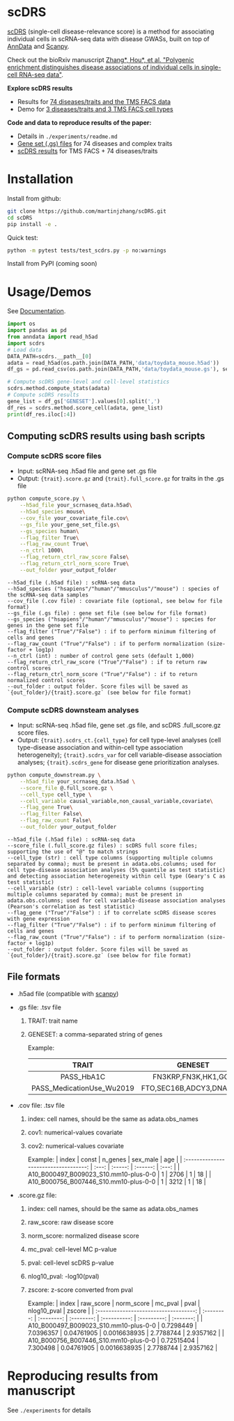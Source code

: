 # scDRS

[scDRS](martinjzhang.github.io/scdrs/) (single-cell disease-relevance score) is a method for associating individual cells in scRNA-seq data with disease GWASs, built on top of [AnnData](https://anndata.readthedocs.io/en/latest/) and [Scanpy](https://scanpy.readthedocs.io/en/stable/).

Check out the bioRxiv manuscript [Zhang*, Hou*, et al. "Polygenic enrichment distinguishes disease associations of individual cells in single-cell RNA-seq data"](XXX).

**Explore scDRS results**
- Results for [74 diseases/traits and the TMS FACS data](https://scdrs-tms-facs.herokuapp.com/)
- Demo for [3 diseases/traits and 3 TMS FACS cell types](https://scdrs-demo.herokuapp.com/)

**Code and data to reproduce results of the paper:** 
- Details in `./experiments/readme.md`
- [Gene set (.gs) files](XXX) for 74 diseases and complex traits
- [scDRS results](XXX) for TMS FACS + 74 diseases/traits


# Installation
Install from github:
```sh
git clone https://github.com/martinjzhang/scDRS.git
cd scDRS
pip install -e .
```
Quick test:
```sh
python -m pytest tests/test_scdrs.py -p no:warnings
```

Install from PyPI (coming soon)



# Usage/Demos
See [Documentation](https://martinjzhang.github.io/scDRS/reference.html).

```python
import os
import pandas as pd
from anndata import read_h5ad
import scdrs
# Load data
DATA_PATH=scdrs.__path__[0]
adata = read_h5ad(os.path.join(DATA_PATH,'data/toydata_mouse.h5ad'))
df_gs = pd.read_csv(os.path.join(DATA_PATH,'data/toydata_mouse.gs'), sep='\t')

# Compute scDRS gene-level and cell-level statistics
scdrs.method.compute_stats(adata)
# Compute scDRS results
gene_list = df_gs['GENESET'].values[0].split(',')
df_res = scdrs.method.score_cell(adata, gene_list)
print(df_res.iloc[:4])
```

## Computing scDRS results using bash scripts 
### Compute scDRS score files 
- Input: scRNA-seq .h5ad file and gene set .gs file
- Output: `{trait}.score.gz` and `{trait}.full_score.gz` for traits in the .gs file

```sh
python compute_score.py \
    --h5ad_file your_scrnaseq_data.h5ad\
    --h5ad_species mouse\
    --cov_file your_covariate_file.cov\
    --gs_file your_gene_set_file.gs\
    --gs_species human\
    --flag_filter True\
    --flag_raw_count True\
    --n_ctrl 1000\
    --flag_return_ctrl_raw_score False\
    --flag_return_ctrl_norm_score True\
    --out_folder your_output_folder
```

    --h5ad_file (.h5ad file) : scRNA-seq data
    --h5ad_species ("hsapiens"/"human"/"mmusculus"/"mouse") : species of the scRNA-seq data samples
    --cov_file (.cov file) : covariate file (optional, see below for file format)
    --gs_file (.gs file) : gene set file (see below for file format)
    --gs_species ("hsapiens"/"human"/"mmusculus"/"mouse") : species for genes in the gene set file 
    --flag_filter ("True"/"False") : if to perform minimum filtering of cells and genes
    --flag_raw_count ("True"/"False") : if to perform normalization (size-factor + log1p)
    --n_ctrl (int) : number of control gene sets (default 1,000)
    --flag_return_ctrl_raw_score ("True"/"False") : if to return raw control scores
    --flag_return_ctrl_norm_score ("True"/"False") : if to return normalized control scores
    --out_folder : output folder. Score files will be saved as `{out_folder}/{trait}.score.gz` (see below for file format)

### Compute scDRS downsteam analyses 
- Input: scRNA-seq .h5ad file, gene set .gs file, and scDRS .full_score.gz score files. 
- Output: `{trait}.scdrs_ct.{cell_type}` for cell type-level analyses (cell type-disease association and within-cell type association heterogeneity); `{trait}.scdrs_var` for cell variable-disease association analyses; `{trait}.scdrs_gene` for disease gene prioritization analyses.
```sh
python compute_downstream.py \
    --h5ad_file your_scrnaseq_data.h5ad \
    --score_file @.full_score.gz \
    --cell_type cell_type \
    --cell_variable causal_variable,non_causal_variable,covariate\
    --flag_gene True\
    --flag_filter False\
    --flag_raw_count False\
    --out_folder your_output_folder
```

    --h5ad_file (.h5ad file) : scRNA-seq data
    --score_file (.full_score.gz files) : scDRS full score files; supporting the use of "@" to match strings
    --cell_type (str) : cell type columns (supporting multiple columns separated by comma); must be present in adata.obs.columns; used for cell type-disease association analyses (5% quantile as test statistic) and detecting association heterogeneity within cell type (Geary's C as test statistic)
    --cell_variable (str) : cell-level variable columns (supporting multiple columns separated by comma); must be present in adata.obs.columns; used for cell variable-disease association analyses (Pearson's correlation as test statistic)
    --flag_gene ("True"/"False") : if to correlate scDRS disease scores with gene expression
    --flag_filter ("True"/"False") : if to perform minimum filtering of cells and genes
    --flag_raw_count ("True"/"False") : if to perform normalization (size-factor + log1p)
    --out_folder : output folder. Score files will be saved as `{out_folder}/{trait}.score.gz` (see below for file format)
    

## File formats
- .h5ad file (compatible with [scanpy](https://scanpy.readthedocs.io/en/stable/index.html))

- .gs file: .tsv file

    1. TRAIT: trait name
    2. GENESET: a comma-separated string of genes 

        Example:
    
        |           TRAIT           |         GENESET          |
        | :-----------------------: | :----------------------: |
        |        PASS_HbA1C         |   FN3KRP,FN3K,HK1,GCK    |
        | PASS_MedicationUse_Wu2019 | FTO,SEC16B,ADCY3,DNAJC27 |
            
- .cov file: .tsv file

    1. index: cell names, should be the same as adata.obs_names
    2. cov1: numerical-values covariate
    3. cov2: numerical-values covariate

        Example:
        |                 index                 | const | n_genes | sex_male |  age  |
        | :-----------------------------------: | :---: | :-----: | :------: | :---: |
        | A10_B000497_B009023_S10.mm10-plus-0-0 |   1   |  2706   |    1     |  18   |
        | A10_B000756_B007446_S10.mm10-plus-0-0 |   1   |  3212   |    1     |  18   |
  
- .score.gz file:
 
    1. index: cell names, should be the same as adata.obs_names
    2. raw_score: raw disease score
    3. norm_score: normalized disease score
    3. mc_pval: cell-level MC p-value
    3. pval: cell-level scDRS p-value
    3. nlog10_pval: -log10(pval)
    3. zscore: z-score converted from pval

        Example:
        |                 index                 | raw_score  | norm_score |  mc_pval   |     pval     | nlog10_pval |  zscore   |
        | :-----------------------------------: | :--------: | :--------: | :--------: | :----------: | :---------: | :-------: |
        | A10_B000497_B009023_S10.mm10-plus-0-0 | 0.7298449  | 7.0396357  | 0.04761905 | 0.0016638935 |  2.7788744  | 2.9357162 |
        | A10_B000756_B007446_S10.mm10-plus-0-0 | 0.72515404 |  7.300498  | 0.04761905 | 0.0016638935 |  2.7788744  | 2.9357162 |


# Reproducing results from manuscript
See `./experiments` for details

